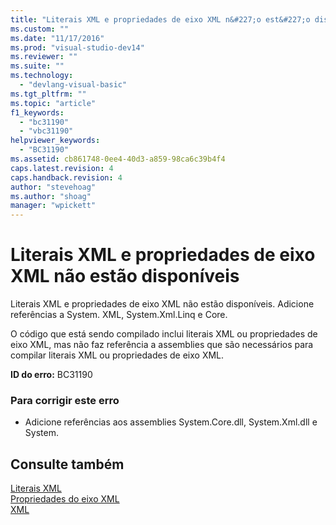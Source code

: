 ```yaml
---
title: "Literais XML e propriedades de eixo XML n&#227;o est&#227;o dispon&#237;veis | Microsoft Docs"
ms.custom: ""
ms.date: "11/17/2016"
ms.prod: "visual-studio-dev14"
ms.reviewer: ""
ms.suite: ""
ms.technology: 
  - "devlang-visual-basic"
ms.tgt_pltfrm: ""
ms.topic: "article"
f1_keywords: 
  - "bc31190"
  - "vbc31190"
helpviewer_keywords: 
  - "BC31190"
ms.assetid: cb861748-0ee4-40d3-a859-98ca6c39b4f4
caps.latest.revision: 4
caps.handback.revision: 4
author: "stevehoag"
ms.author: "shoag"
manager: "wpickett"
---
```

# Literais XML e propriedades de eixo XML n&#227;o est&#227;o dispon&#237;veis
Literais XML e propriedades de eixo XML não estão disponíveis. Adicione referências a System. XML, System.Xml.Linq e Core.  
  
 O código que está sendo compilado inclui literais XML ou propriedades de eixo XML, mas não faz referência a assemblies que são necessários para compilar literais XML ou propriedades de eixo XML.  
  
 **ID do erro:** BC31190  
  
### Para corrigir este erro  
  
-   Adicione referências aos assemblies System.Core.dll, System.Xml.dll e System.  
  
## Consulte também  
 [Literais XML](../../visual-basic/language-reference/xml-literals/index.md)   
 [Propriedades do eixo XML](../../visual-basic/language-reference/xml-axis/xml-axis-properties.md)   
 [XML](../../visual-basic/programming-guide/language-features/xml/index.md)